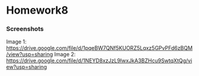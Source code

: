 # Homework8

### Screenshots
 Image 1: https://drive.google.com/file/d/1pqeBW7QNf5KUORZ5Lqxz5GPvPFd6zBQM/view?usp=sharing
 Image 2: https://drive.google.com/file/d/1NEYD8xzJzL9lwxJkA3BZHcu9SwtqXtQg/view?usp=sharing